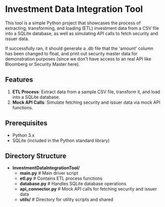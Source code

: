 # Investment Data Integration Tool

This tool is a simple Python project that showcases the process of extracting, transforming, and loading (ETL) investment data from a CSV file into a SQLite database, as well as simulating API calls to fetch security and issuer data.

If successfully ran, it should generate a .db file that the 'amount' column has been changed to float, and print out security master data for demonstration purposes (since we don't have access to an real API like Bloomberg or Security Master here).

## Features

1. **ETL Process**: Extract data from a sample CSV file, transform it, and load into a SQLite database.
2. **Mock API Calls**: Simulate fetching security and issuer data via mock API functions.

## Prerequisites

- Python 3.x
- SQLite (included in the Python standard library)

## Directory Structure
- **InvestmentDataIntegrationTool/**
  - **main.py**               # Main driver script
  - **etl.py**                # Contains ETL process functions
  - **database.py**           # Handles SQLite database operations
  - **api_connector.py**      # Mock API calls for fetching security and issuer data
  - **utils/**                # Directory for utility scripts and shared

